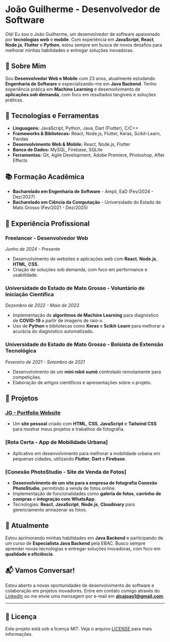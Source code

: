 # João Guilherme - Desenvolvedor de Software

Olá! Eu sou o João Guilherme, um desenvolvedor de software apaixonado por **tecnologias web** e **mobile**. Com experiência em **JavaScript**, **React**, **Node.js**, **Flutter** e **Python**, estou sempre em busca de novos desafios para melhorar minhas habilidades e entregar soluções inovadoras.

## 🚀 Sobre Mim

Sou **Desenvolvedor Web e Mobile** com 23 anos, atualmente estudando **Engenharia de Software** e especializando-me em **Java Backend**. Tenho experiência prática em **Machine Learning** e desenvolvimento de **aplicações sob demanda**, com foco em resultados tangíveis e soluções práticas.

## 🔧 Tecnologias e Ferramentas

- **Linguagens:** JavaScript, Python, Java, Dart (Flutter), C/C++
- **Frameworks & Bibliotecas:** React, Node.js, Flutter, Keras, Scikit-Learn, Pandas
- **Desenvolvimento Web & Mobile:** React, Node.js, Flutter
- **Banco de Dados:** MySQL, Firebase, SQLite
- **Ferramentas:** Git, Agile Development, Adobe Premiere, Photoshop, After Effects

## 📚 Formação Acadêmica

- **Bacharelado em Engenharia de Software** - Ampli, EaD (Fev/2024 - Dez/2027)
- **Bacharelado em Ciência da Computação** - Universidade do Estado de Mato Grosso (Fev/2021 - Dez/2025)

## 💼 Experiência Profissional

### Freelancer - Desenvolvedor Web  
*Junho de 2024 - Presente*  
- Desenvolvimento de websites e aplicações web com **React**, **Node.js**, **HTML**, **CSS**.
- Criação de soluções sob demanda, com foco em performance e usabilidade.

### Universidade do Estado de Mato Grosso - Voluntário de Iniciação Científica  
*Dezembro de 2022 - Maio de 2023*  
- Implementação de **algoritmos de Machine Learning** para diagnóstico de **COVID-19** a partir de imagens de raio-x.
- Uso de **Python** e bibliotecas como **Keras** e **Scikit-Learn** para melhorar a acurácia do diagnóstico automatizado.

### Universidade do Estado de Mato Grosso - Bolsista de Extensão Tecnológica  
*Fevereiro de 2021 - Setembro de 2021*  
- Desenvolvimento de um **mini robô sumô** controlado remotamente para competições.
- Elaboração de artigos científicos e apresentações sobre o projeto.

## 📱 Projetos

### [JG - Portfolio Website](https://alcajoao.github.io/portfolio/)
- Um **site pessoal** criado com **HTML**, **CSS**, **JavaScript** e **Tailwind CSS** para mostrar meus projetos e trabalhos de fotografia.

### [Rota Certa - App de Mobilidade Urbana] 
- Aplicativo em desenvolvimento para melhorar a mobilidade urbana em pequenas cidades, utilizando **Flutter**, **Dart** e **Firebase**.

### [Conexão PhotoStudio - Site de Venda de Fotos]  
- **Desenvolvimento de um site para a empresa de fotografia Conexão PhotoStudio**, permitindo a venda de fotos online.  
- Implementação de funcionalidades como **galeria de fotos**, **carrinho de compras** e **integração com WhatsApp**.  
- Tecnologias: **React**, **JavaScript**, **Node.js**, **Cloudinary** para gerenciamento armazenar as fotos.

## 🌱 Atualmente

Estou aprimorando minhas habilidades em **Java Backend** e participando de um curso de **Especialista Java Backend** pela EBAC. Busco sempre aprender novas tecnologias e entregar soluções inovadoras, com foco em **qualidade e eficiência**.

## 📬 Vamos Conversar!

Estou aberto a novas oportunidades de desenvolvimento de software e colaboração em projetos inovadores. Entre em contato comigo através do [LinkedIn](https://www.linkedin.com/in/joao-oliveira7532/) ou me envie uma mensagem por e-mail em **alcajoao1@gmail.com**.

---

## 📂 Licença

Este projeto está sob a licença MIT. Veja o arquivo [LICENSE](LICENSE) para mais informações.
